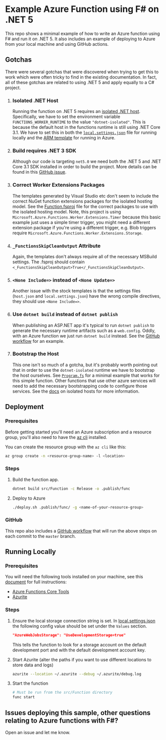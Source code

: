 # Example Azure Function using F# on .NET 5

This repo shows a minimal example of how to write an Azure function using F# and run it on .NET 5.
It also includes an example of deploying to Azure from your local machine and using GitHub actions.

## Gotchas

There were several gotchas that were discovered when trying to get this to work which were often tricky to find in the existing documentation. 
In fact, all of these gotchas are related to using .NET 5 and apply equally to a C# project.

1. ### Isolated .NET Host

    Running the function on .NET 5 requires an [isolated .NET host](https://docs.microsoft.com/en-us/azure/azure-functions/dotnet-isolated-process-guide). 
    Specifically, we have to set the environment variable `FUNCTIONS_WORKER_RUNTIME` to the value `"dotnet-isolated"`.
    This is because the default host in the functions runtime is still using .NET Core 3.1.
    We have to set this in both the [`local.settings.json`](local.settings.json) file for running locally and the [ARM template](azuredeploy.json) for running in Azure.

1. ### Build requires .NET 3 SDK

    Although our code is targeting `net5.0` we need both the .NET 5 and .NET Core 3.1 SDK installed in order to build the  project. More details can be found in this [GitHub issue](https://github.com/Azure/azure-functions-dotnet-worker/issues/480).

1. ### Correct Worker Extensions Packages

    The templates generated by Visual Studio etc don't seem to include the correct NuGet function extensions packages for the isolated hosting model. See the [Function.fsproj](src/Function/Function.fsproj) file for the correct packages to use with the isolated hosting model. Note, this project is using `Microsoft.Azure.Functions.Worker.Extensions.Timer` because this basic example just uses a simple timer trigger, you might need a different extension package if you're using a different trigger, e.g. Blob triggers require `Microsoft.Azure.Functions.Worker.Extensions.Storage`.

1. ### `_FunctionsSkipCleanOutput` Attribute

    Again, the templates don't always require all of the necessary MSBuild settings. The .fsproj should contain `<_FunctionsSkipCleanOutput>True</_FunctionsSkipCleanOutput>`.

1. ### `<None Include=>` instead of `<None Update=>`

    Another issue with the stock templates is that the settings files (`host.json` and `local.settings.json`) have the wrong compile directives, they should use `<None Include=>`.

1. ### Use `dotnet build` instead of `dotnet publish`

    When publishing an ASP.NET app it's typical to run `dotnet publish` to generate the necessary runtime artifacts such as a `web.config`. Oddly, with an Azure function we just run `dotnet build` instead. See the [GitHub workflow](.github/workflows/build-and-deploy.yml#L28) for an example.

1. ### Bootstrap the Host

    This one isn't so much of a gotcha, but it's probably worth pointing out that in order to use the `dotnet-isolated` runtime we have to bootstrap the host ourselves. See [`Program.fs`](src/Function/Program.fs) for a minimal example that works for this simple function. Other functions that use other azure services will need to add the necessary bootstrapping code to configure those services. See the [docs](https://docs.microsoft.com/en-us/azure/azure-functions/dotnet-isolated-process-guide#start-up-and-configuration) on isolated hosts for more information.
## Deployment

### Prerequisites

Before getting started you'll need an Azure subscription and a resource group, you'll also need to have the [az cli](https://docs.microsoft.com/en-us/cli/azure/install-azure-cli) installed.

You can create the resource group with the `az cli` like this:

```sh
az group create -n <resource-group-name> -l <location>
```

### Steps

1. Build the function app.

    ```sh
    dotnet build src/Function -c Release -o .publish/func
    ```

2. Deploy to Azure

    ```sh
    ./deploy.sh .publish/func/ -g <name-of-your-resource-group>
    ```

### GitHub

This repo also includes a [GitHub workflow](.github/workflows/build-and-deploy.yml) that will run the above steps on each commit to the `master` branch.

## Running Locally

### Prerequisites

You will need the following tools installed on your machine, see this [document](https://docs.microsoft.com/en-us/azure/azure-functions/functions-develop-local) for full instructions:

- [Azure Functions Core Tools](https://docs.microsoft.com/en-us/azure/azure-functions/functions-run-local)
- [Azurite](https://docs.microsoft.com/en-us/azure/storage/common/storage-use-azurite?tabs=npm)

### Steps

1. Ensure the local storage connection string is set.
    In [local.settings.json](local.settings.json) the following config value should be set under the `Values` section.

    ```json
    "AzureWebJobsStorage": "UseDevelopmentStorage=true"
    ```

    This tells the function to look for a storage account on the default development port and with the default development account key.

1. Start Azurite (alter the paths if you want to use different locations to store data and logs)
    ```sh
    azurite --location ~/.azurite --debug ~/.azurite/debug.log
    ```

1. Start the function
    ```sh
    # Must be run from the src/Function directory
    func start
    ```

## Issues deploying this sample, other questions relating to Azure functions with F#?

Open an issue and let me know.
